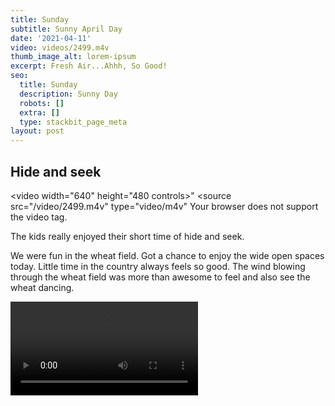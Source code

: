 ```yaml
---
title: Sunday
subtitle: Sunny April Day
date: '2021-04-11'
video: videos/2499.m4v
thumb_image_alt: lorem-ipsum
excerpt: Fresh Air...Ahhh, So Good!
seo:
  title: Sunday
  description: Sunny Day
  robots: []
  extra: []
  type: stackbit_page_meta
layout: post
---
```


## Hide and seek

<video width="640" height="480 controls>"
  <source src="/video/2499.m4v" type="video/m4v"
Your browser does not support the video tag.
</video> 

The kids really enjoyed their short time of hide and seek.

We were fun in the wheat field. Got a chance to enjoy the wide open spaces today. Little time in the country always feels so good. The wind blowing through the wheat field was more than awesome to feel and also see the wheat dancing.

![Hide-Seek](/videos/2499.MOV)
